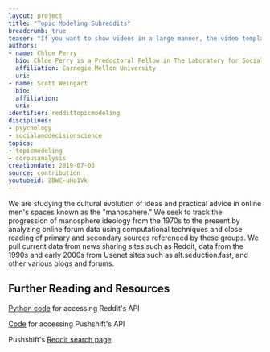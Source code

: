 ```yaml
---
layout: project
title: "Topic Modeling Subreddits"
breadcrumb: true
teaser: "If you want to show videos in a large manner, the video template is the right choice."
authors: 
- name: Chloe Perry
  bio: Chloe Perry is a Predoctoral Fellow in The Laboratory for Social Minds, run by Professor Simon DeDeo. She has a Master's Degree in Literary and Cultural Studies from Carnegie Mellon University. She is interested in digital humanities, information studies, global literature and interdisciplinary approaches to cultural analysis.
  affiliation: Carnegie Mellon University
  uri:
- name: Scott Weingart
  bio:
  affiliation:
  uri:
identifier: reddittopicmodeling
disciplines: 
- psychology
- socialanddecisionscience
topics:
- topicmodeling
- corpusanalysis
creationdate: 2019-07-03
source: contribution
youtubeid: 2BWC-uHo1Vk
---
```



We are studying the cultural evolution of ideas and practical advice in online men's spaces known as the "manosphere." We seek to track the progression of manosphere ideology from the 1970s to the present by analyzing online forum data using computational techniques and close reading of primary and secondary sources referenced by these groups. We pull current data from news sharing sites such as Reddit, data from the 1990s and early 2000s from Usenet sites such as alt.seduction.fast, and other various blogs and forums.

## Further Reading and Resources

[Python code](http://www.storybench.org/how-to-scrape-reddit-with-python/) for accessing Reddit's API

[Code](https://github.com/pushshift/api) for accessing Pushshift's API

Pushshift's [Reddit search page](https://redditsearch.io/)
